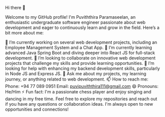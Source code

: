 Hi there 👋
<!--
**puviththira/puviththira** is a ✨ _special_ ✨ repository because its `README.md` (this file) appears on your GitHub profile.
-->
Welcome to my GitHub profile! I'm Puviththira Paramaseelan, an enthusiastic undergraduate software engineer passionate about web development and eager to continuously learn and grow in the field. Here’s a bit more about me:

🔭 I’m currently working on several web development projects, including an Employee Management System and a Chat App.
🌱 I’m currently learning advanced Java Spring Boot and diving deeper into React JS for full-stack development.
👯 I’m looking to collaborate on innovative web development projects that challenge my skills and provide learning opportunities.
🤔 I’m looking for help with enhancing my backend development skills, particularly in Node JS and Express JS.
💬 Ask me about my projects, my learning journey, or anything related to web development.
📫 How to reach me:
Phone: +94 77 089 0951
Email: puvipuviththira111@gmail.com
😄 Pronouns: He/Him
⚡ Fun fact: I'm a passionate chess player and enjoy singing and dancing in my free time.
Feel free to explore my repositories and reach out if you have any questions or collaboration ideas. I'm always open to new opportunities and connections!
